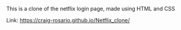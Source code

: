This is a clone of the netflix login page, made using HTML and CSS

Link: https://craig-rosario.github.io/Netflix_clone/
